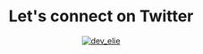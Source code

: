 <div align="center"><h1>Let's connect on Twitter</h1></div>
<p align="center"> <a href="https://twitter.com/dev_elie" target="blank">
<img src="https://img.shields.io/twitter/follow/dev_elie?logo=twitter&style=for-the-badge" alt="dev_elie" /></a> </p>

